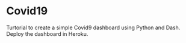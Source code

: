 # Covid19
Turtorial to create a simple Covid9 dashboard using Python and Dash. Deploy the dashboard in Heroku.
